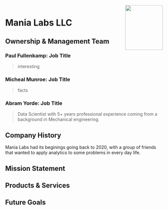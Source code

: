 <!-- Custom Image Allignment https://davidwells.io/snippets/how-to-align-images-in-markdown -->
<img align="right" width="120" height="143" src="https://user-images.githubusercontent.com/33256566/202823882-be3b80ad-8a93-4659-9aff-fc2a46500485.png">

<!-- 
Company Overview Description https://www.nerdwallet.com/article/small-business/company-overview 
Strong Example to Reference https://www.starbucks.com/about-us/
-->
# Mania Labs LLC

## Ownership & Management Team
<!-- Break down who owns your business and how each owner is involved with the business. What shares of the company belong to whom? If you have a highly involved management team, share their names and key roles with the company as well. -->

### Paul Fullenkamp: Job Title
> interesting

### Micheal Munroe: Job Title
> facts

### Abram Yorde: Job Title
> Data Scientist with 5+ years professional experience coming from a background in Mechanical engineering. 

## Company History
<!-- Part of what makes your company unique is its history. And, even startups have some history. Don’t put too much focus on this section, but do add some personality and interesting details if possible, especially if they relate to your company culture. -->

Mania Labs had its beginings going back to 2020, with a group of friends that wanted to apply analytics to some problems in every day life. 

## Mission Statement
<!-- Your company’s mission statement should be included in the company overview. If you don’t yet have a company mission statement, that’s okay. Think of a mission statement as the purpose of your company.

If you don’t have one, you can create one with your team. Or you can simply replace the mission statement with a problem statement. Your business idea should exist to solve a problem or pain point faced by your customers. Share what that problem is and what your business does to solve it. That’s essentially your mission statement. -->

## Products & Services
<!-- This section of the company overview is where you can share the nitty-gritty details of your business. Talk about what product or service you provide and to whom you provide it. You can share some numbers here, but in general, save the numbers for later in your business plan.

The company overview should give the reader a general understanding of your business, your product or service, and your customer. If they’re interested to know more, they’ll reach out to you for a meeting or take the time to read the rest of your business plan. Keep it simple and straightforward here. -->

## Future Goals
<!-- While concrete details and facts about your business are important to whoever is reading your company overview, it’s also important to share your dreams and your vision. If you’re writing a business plan for a business that’s already in place, it’s very likely you’re looking for business financing to scale or solve a business problem. If you’re just starting out, though, then it’s likely you’re hoping to find startup funding.

The section on your future business goals should include a brief description of your growth goals for your business. Where you are now tells the reader a lot, but they also want to know where you plan to go. -->

